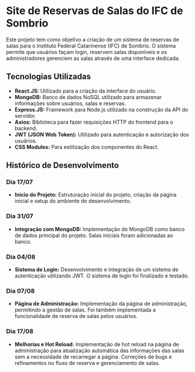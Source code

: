 # Site de Reservas de Salas do IFC de Sombrio

Este projeto tem como objetivo a criação de um sistema de reservas de salas para o Instituto Federal Catarinense (IFC) de Sombrio. O sistema permite que usuários façam login, reservem salas disponíveis e os administradores gerenciem as salas através de uma interface dedicada.

## Tecnologias Utilizadas

- **React.JS:** Utilizado para a criação da interface do usuário.
- **MongoDB:** Banco de dados NoSQL utilizado para armazenar informações sobre usuários, salas e reservas.
- **Express.JS:** Framework para Node.js utilizado na construção da API do servidor.
- **Axios:** Biblioteca para fazer requisições HTTP do frontend para o backend.
- **JWT (JSON Web Token):** Utilizado para autenticação e autorização dos usuários.
- **CSS Modules:** Para estilização dos componentes do React.

## Histórico de Desenvolvimento

### Dia 17/07
- **Início do Projeto:** Estruturação inicial do projeto, criação da página inicial e setup do ambiente de desenvolvimento.

### Dia 31/07
- **Integração com MongoDB:** Implementação do MongoDB como banco de dados principal do projeto. Salas iniciais foram adicionadas ao banco.

### Dia 04/08
- **Sistema de Login:** Desenvolvimento e integração de um sistema de autenticação utilizando JWT. O sistema de login foi finalizado e testado.

### Dia 07/08
- **Página de Administração:** Implementação da página de administração, permitindo a gestão de salas. Foi também implementada a funcionalidade de reserva de salas pelos usuários.

### Dia 17/08
- **Melhorias e Hot Reload:** Implementação de hot reload na página de administração para atualização automática das informações das salas sem a necessidade de recarregar a página. Correções de bugs e refinamentos no fluxo de reserva e gerenciamento de salas.
